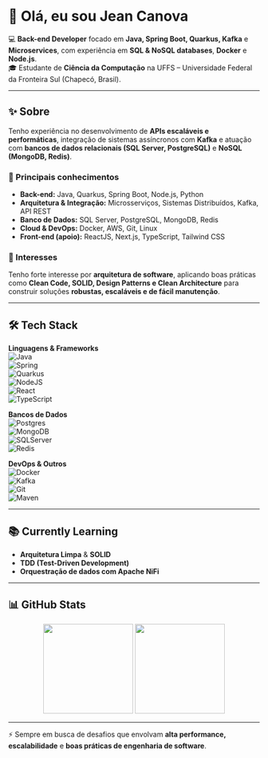 # 👋 Olá, eu sou Jean Canova  

💻 **Back-end Developer** focado em **Java, Spring Boot, Quarkus, Kafka** e **Microservices**, com experiência em **SQL & NoSQL databases**, **Docker** e **Node.js**.  
🎓 Estudante de **Ciência da Computação** na UFFS – Universidade Federal da Fronteira Sul (Chapecó, Brasil).  

---

## ✨ Sobre  

Tenho experiência no desenvolvimento de **APIs escaláveis e performáticas**, integração de sistemas assíncronos com **Kafka** e atuação com **bancos de dados relacionais (SQL Server, PostgreSQL)** e **NoSQL (MongoDB, Redis)**.  

### 🔹 Principais conhecimentos  
- **Back-end:** Java, Quarkus, Spring Boot, Node.js, Python  
- **Arquitetura & Integração:** Microsserviços, Sistemas Distribuídos, Kafka, API REST  
- **Banco de Dados:** SQL Server, PostgreSQL, MongoDB, Redis  
- **Cloud & DevOps:** Docker, AWS, Git, Linux  
- **Front-end (apoio):** ReactJS, Next.js, TypeScript, Tailwind CSS  

### 🚀 Interesses  
Tenho forte interesse por **arquitetura de software**, aplicando boas práticas como **Clean Code, SOLID, Design Patterns e Clean Architecture** para construir soluções **robustas, escaláveis e de fácil manutenção**.  

---

## 🛠️ Tech Stack  

**Linguagens & Frameworks**  
![Java](https://img.shields.io/badge/java-%23ED8B00.svg?style=for-the-badge&logo=openjdk&logoColor=white)  
![Spring](https://img.shields.io/badge/spring-%236DB33F.svg?style=for-the-badge&logo=spring&logoColor=white)  
![Quarkus](https://img.shields.io/badge/quarkus-%23234f8e.svg?style=for-the-badge&logo=quarkus&logoColor=white)  
![NodeJS](https://img.shields.io/badge/node.js-6DA55F?style=for-the-badge&logo=node.js&logoColor=white)  
![React](https://img.shields.io/badge/react-%2320232a.svg?style=for-the-badge&logo=react&logoColor=%2361DAFB)  
![TypeScript](https://img.shields.io/badge/typescript-%23007ACC.svg?style=for-the-badge&logo=typescript&logoColor=white)  

**Bancos de Dados**  
![Postgres](https://img.shields.io/badge/postgres-%23316192.svg?style=for-the-badge&logo=postgresql&logoColor=white)  
![MongoDB](https://img.shields.io/badge/MongoDB-%234ea94b.svg?style=for-the-badge&logo=mongodb&logoColor=white)  
![SQLServer](https://img.shields.io/badge/Microsoft%20SQL%20Server-CC2927?style=for-the-badge&logo=microsoft%20sql%20server&logoColor=white)  
![Redis](https://img.shields.io/badge/redis-%23DD0031.svg?style=for-the-badge&logo=redis&logoColor=white)  

**DevOps & Outros**  
![Docker](https://img.shields.io/badge/docker-%230db7ed.svg?style=for-the-badge&logo=docker&logoColor=white)  
![Kafka](https://img.shields.io/badge/kafka-000?style=for-the-badge&logo=apachekafka&logoColor=white)  
![Git](https://img.shields.io/badge/git-%23F05033.svg?style=for-the-badge&logo=git&logoColor=white)  
![Maven](https://img.shields.io/badge/Apache%20Maven-C71A36?style=for-the-badge&logo=Apache%20Maven&logoColor=white)  

---

## 📚 Currently Learning  
- **Arquitetura Limpa** & **SOLID**  
- **TDD (Test-Driven Development)**  
- **Orquestração de dados com Apache NiFi**  

---

## 📊 GitHub Stats  

<div align="center">
 <img height="180em" src="https://github-readme-stats.vercel.app/api?username=jeangondorek&show_icons=true&theme=onedark" />
 <img height="180em" src="https://github-readme-stats.vercel.app/api/top-langs/?username=jeangondorek&layout=compact&langs_count=8&theme=onedark"/>
</div>  

---

⚡ Sempre em busca de desafios que envolvam **alta performance, escalabilidade** e **boas práticas de engenharia de software**.  
